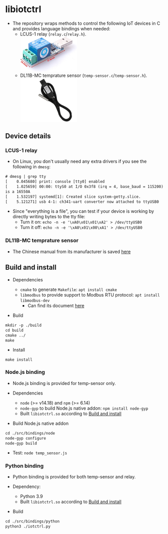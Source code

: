 # libiotctrl

- The repository wraps methods to control the following IoT devices in C and provides language bindings when
  needed:
  - LCUS-1 relay (`relay.c`/`relay.h`).
    <br />
    <img src="./assets/lcus-1_product-image.jpg" width="180" />
  - DL11B-MC temprature sensor (`temp-sensor.c`/`temp-sensor.h`).
    <br />
    <img src="./assets/dl11b-mc_product-image.jpg" width="180" />

## Device details

### LCUS-1 relay

- On Linux, you don't usually need any extra drivers if you see the following in `dmesg`:

```
# dmesg | grep tty
[    0.045680] print: console [tty0] enabled
[    1.025659] 00:00: ttyS0 at I/O 0x3f8 (irq = 4, base_baud = 115200) is a 16550A
[    1.532197] systemd[1]: Created slice system-getty.slice.
[    5.121271] usb 4-1: ch341-uart converter now attached to ttyUSB0
```

- Since "everything is a file", you can test if your device is working by directly writing bytes to the tty file:
  - Turn it on: `echo -n -e '\xA0\x01\x01\xA2' > /dev/ttyUSB0`
  - Turn it off: `echo -n -e '\xA0\x01\x00\xA1' > /dev/ttyUSB0`

### DL11B-MC temprature sensor

- The Chinese manual from its manufacturer is saved [here](./assets/dl11-mc_manual.pdf)

## Build and install

- Dependencies

  - `cmake` to generate `Makefile`: `apt install cmake`
  - `libmodbus` to provide support to Modbus RTU protocol: `apt install libmodbus-dev`
    - Can find its document [here](https://libmodbus.org/)

- Build

```
mkdir -p ./build
cd build
cmake ../
make
```

- Install

```
make install
```

### Node.js binding

- Node.js binding is provided for temp-sensor only.

- Dependencies

  - `node` (>= v14.18) and `npm` (>= 6.14)
  - `node-gyp` to build Node.js native addon: `npm install node-gyp`
  - Built `libiotctrl.so` according to [Build and install](#build-and-install)

- Build Node.js native addon

```
cd ./src/bindings/node
node-gyp configure
node-gyp build
```

- Test: `node temp_sensor.js`

### Python binding

- Python binding is provided for both temp-sensor and relay.

- Dependency:

  - Python 3.9
  - Built `libiotctrl.so` according to [Build and install](#build-and-install)

- Build

```
cd ./src/bindings/python
python3 ./iotctrl.py
```
